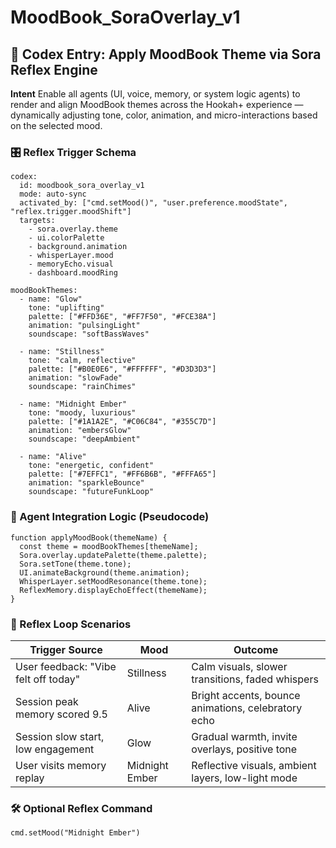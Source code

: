 # MoodBook_SoraOverlay_v1

## 📘 Codex Entry: Apply MoodBook Theme via Sora Reflex Engine

**Intent**
Enable all agents (UI, voice, memory, or system logic agents) to render and align MoodBook themes across the Hookah+ experience — dynamically adjusting tone, color, animation, and micro-interactions based on the selected mood.

### 🎛️ Reflex Trigger Schema

```
codex:
  id: moodbook_sora_overlay_v1
  mode: auto-sync
  activated_by: ["cmd.setMood()", "user.preference.moodState", "reflex.trigger.moodShift"]
  targets:
    - sora.overlay.theme
    - ui.colorPalette
    - background.animation
    - whisperLayer.mood
    - memoryEcho.visual
    - dashboard.moodRing

moodBookThemes:
  - name: "Glow"
    tone: "uplifting"
    palette: ["#FFD36E", "#FF7F50", "#FCE38A"]
    animation: "pulsingLight"
    soundscape: "softBassWaves"
  
  - name: "Stillness"
    tone: "calm, reflective"
    palette: ["#B0E0E6", "#FFFFFF", "#D3D3D3"]
    animation: "slowFade"
    soundscape: "rainChimes"

  - name: "Midnight Ember"
    tone: "moody, luxurious"
    palette: ["#1A1A2E", "#C06C84", "#355C7D"]
    animation: "embersGlow"
    soundscape: "deepAmbient"

  - name: "Alive"
    tone: "energetic, confident"
    palette: ["#7EFFC1", "#FF6B6B", "#FFFA65"]
    animation: "sparkleBounce"
    soundscape: "futureFunkLoop"
```

### 🧠 Agent Integration Logic (Pseudocode)

```
function applyMoodBook(themeName) {
  const theme = moodBookThemes[themeName];
  Sora.overlay.updatePalette(theme.palette);
  Sora.setTone(theme.tone);
  UI.animateBackground(theme.animation);
  WhisperLayer.setMoodResonance(theme.tone);
  ReflexMemory.displayEchoEffect(themeName);
}
```

### 🔁 Reflex Loop Scenarios

| Trigger Source | Mood | Outcome |
| -------------- | ---- | ------- |
| User feedback: "Vibe felt off today" | Stillness | Calm visuals, slower transitions, faded whispers |
| Session peak memory scored 9.5 | Alive | Bright accents, bounce animations, celebratory echo |
| Session slow start, low engagement | Glow | Gradual warmth, invite overlays, positive tone |
| User visits memory replay | Midnight Ember | Reflective visuals, ambient layers, low-light mode |

### 🛠️ Optional Reflex Command

```
cmd.setMood("Midnight Ember")
```
